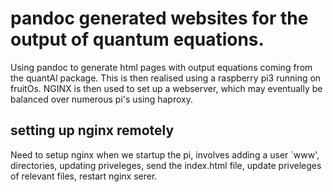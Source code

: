 # pandoc generated websites for the output of quantum equations.
Using pandoc to generate html pages with output equations coming from the quantAl package. This is then realised using a raspberry pi3 running on fruitOs. NGINX is then used to set up a webserver, which may eventually be balanced over numerous pi's using haproxy.

## setting up nginx remotely
Need to setup nginx when we startup the pi, involves adding a user `www', directories, updating priveleges, send the index.html file, update priveleges of relevant files, restart nginx serer.